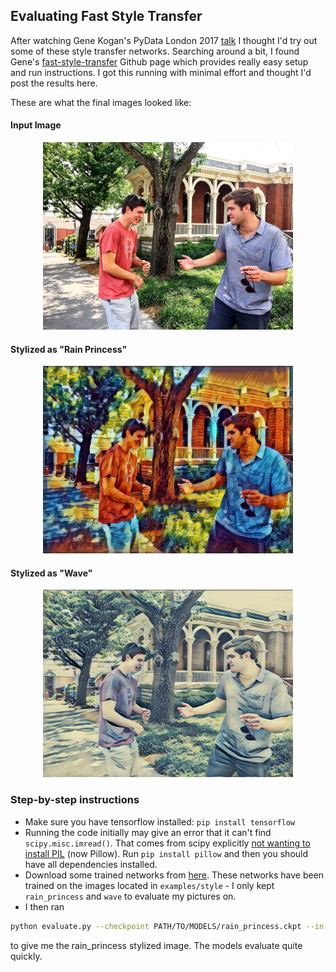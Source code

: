## Evaluating Fast Style Transfer

After watching Gene Kogan's PyData London 2017 [talk](https://youtu.be/JXx2MYtAU3o) I thought I'd try out some of these style transfer networks. 
Searching around a bit, I found Gene's [fast-style-transfer](https://github.com/genekogan/fast-style-transfer) Github page which provides really easy setup and run instructions. I got this running with minimal effort and thought I'd post the results here. 

These are what the final images looked like:

#### Input Image
<p align = 'center'>
<img src = 'examples/content/joshtest1.jpg' height = '300px'>
</p>

#### Stylized as "Rain Princess"
<p align = 'center'>
<img src = 'examples/results/joshtest1_rain_princess.jpg' height = '300px'>
</p>

#### Stylized as "Wave"
<p align = 'center'>
<img src = 'examples/results/joshtest1_wave.jpg' height = '300px'>
<!-- <a href = 'examples/results/stata_udnie.jpg'><img src = 'examples/results/stata_udnie_header.jpg' width = '627px'></a> -->
</p>

### Step-by-step instructions

- Make sure you have tensorflow installed: `pip install tensorflow`
- Running the code initially may give an error that it can't find `scipy.misc.imread()`. That comes from scipy explicitly [not wanting to install PIL](http://stackoverflow.com/questions/15345790/scipy-misc-module-has-no-attribute-imread) (now Pillow). Run `pip install pillow` and then you should have all dependencies installed. 
- Download some trained networks from [here](https://drive.google.com/drive/folders/0B9jhaT37ydSyRk9UX0wwX3BpMzQ). These networks have been trained on the images located in `examples/style` - I only kept `rain_princess` and `wave` to evaluate my pictures on. 
- I then ran
```sh
python evaluate.py --checkpoint PATH/TO/MODELS/rain_princess.ckpt --in-path examples/content/joshtest1.jpg --out-path examples/results/joshtest1_rain_princess.jpg
```
to give me the rain_princess stylized image. The models evaluate quite quickly. 


